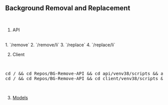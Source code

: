 ## **Background Removal and Replacement**

<br>

1. API
<br>
    1. `/remove`
    2. `/remove/li`
    3. `/replace`
    4. `/replace/li`

<br>

2. Client
<br>
<pre>
cd / && cd Repos/BG-Remove-API && cd api/venv38/scripts && activate & cd ../.. && title API-SERVER
cd / && cd Repos/BG-Remove-API && cd client/venv38/scripts && activate & cd ../.. && title API-CLIENT 
</pre>

<br>

3. [Models](https://drive.google.com/drive/folders/1E0ajrRu4jnEZCxgCsEcAip-5mAL9H55_?usp=drive_link)